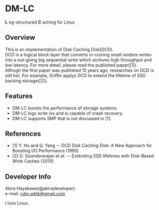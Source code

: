 # DM-LC
**L** og-structured **C** aching for Linux

## Overview
This is an implementation of Disk Caching Disk(DCD).  
DCD is a logical block layer that 
converts in-coming small random writes 
into a out-going big sequential write
which archives high throughput and low latency.
For more detail, please read the published papar([1]).  
Althogh the first paper was published 15 years ago,
researches on DCD is still hot.
For example, Griffin applys DCD to 
extend the lifetime of SSD backing storage([2]).

## Features
* DM-LC boosts the performance of storage systems.
* DM-LC logs write ios and is capable of crash recovery.
* DM-LC supports SMP that is not discussed in [1].

## References
* [1] Y. Hu and Q. Yang -- DCD Disk Caching Disk: A New Approach for Boosting I/O Performance (1995)
* [2] G. Soundararajan et al. -- Extending SSD lifetimes with Disk-Based Write Caches (2010)

## Developer Info
Akira Hayakawa(@akiradeveloper)  
e-mail: ruby.wktk@gmail.com

I love Linux.
